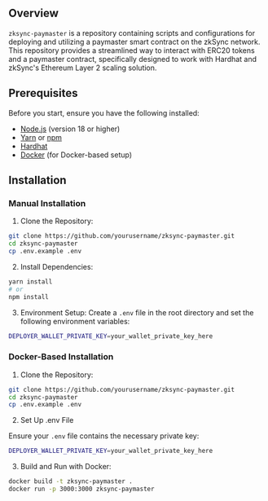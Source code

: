 ## Overview

`zksync-paymaster` is a repository containing scripts and configurations for deploying and utilizing a paymaster smart contract on the zkSync network. This repository provides a streamlined way to interact with ERC20 tokens and a paymaster contract, specifically designed to work with Hardhat and zkSync's Ethereum Layer 2 scaling solution.

## Prerequisites

Before you start, ensure you have the following installed:
 
- [Node.js](https://nodejs.org/en) (version 18 or higher)
- [Yarn](https://classic.yarnpkg.com/lang/en/docs/install/#mac-stable) or [npm](https://www.npmjs.com/package/npm)
- [Hardhat](https://hardhat.org/hardhat-runner/docs/getting-started)
- [Docker](https://www.docker.com/) (for Docker-based setup)

## Installation

### Manual Installation

1. Clone the Repository:

```bash
git clone https://github.com/yourusername/zksync-paymaster.git
cd zksync-paymaster
cp .env.example .env
```

2. Install Dependencies:

```bash
yarn install
# or
npm install
```

3. Environment Setup:
Create a `.env` file in the root directory and set the following environment variables:

```bash
DEPLOYER_WALLET_PRIVATE_KEY=your_wallet_private_key_here
```

### Docker-Based Installation

1. Clone the Repository:

```bash
git clone https://github.com/yourusername/zksync-paymaster.git
cd zksync-paymaster
cp .env.example .env
```

2. Set Up .env File

Ensure your `.env` file contains the necessary private key:

```bash
DEPLOYER_WALLET_PRIVATE_KEY=your_wallet_private_key_here
```

3. Build and Run with Docker:

```bash
docker build -t zksync-paymaster .
docker run -p 3000:3000 zksync-paymaster
```




